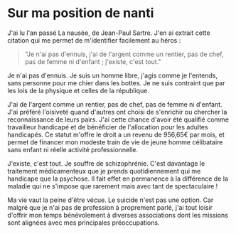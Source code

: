 # Sur ma position de nanti

J'ai lu l'an passé La nausée, de Jean-Paul Sartre. J'en ai extrait cette citation qui me permet de m'identifier facilement au héros :

> "Je n'ai pas d'ennuis, j'ai de l'argent comme un rentier, pas de chef, pas de femme ni d'enfant ; j'existe, c'est tout."

Je  n'ai pas d'ennuis. Je suis un homme libre, j'agis comme je l'entends,  sans personne pour me chier dans les bottes. Je ne suis contraint que  par les lois de la physique et celles de la république.

J'ai  de l'argent comme un rentier, pas de chef, pas de femme ni d'enfant.  J'ai préféré l'oisiveté quand d'autres ont choisi de s'enrichir ou  chercher la reconnaissance de leurs pairs. J'ai cette chance d'avoir été  qualifié comme travailleur handicapé et de bénéficier de l'allocation  pour les adultes handicapés. Ce statut m'offre le droit a un revenu de  956,65€ par mois, et permet de financer mon modeste train de vie de  jeune homme célibataire sans enfant ni réelle activité professionnelle.

J'existe,  c'est tout. Je souffre de schizophrénie. C'est davantage le traitement  médicamenteux que je prends quotidiennement qui me handicape que la  psychose. Il fait effet en permanence à la différence de la maladie qui  ne s'impose que rarement mais avec tant de spectaculaire !

Ma  vie vaut la peine d'être vécue. Le suicide n'est pas une option. Car  malgré que je n'ai pas de profession à proprement parlé, j'ai tout  loisir d'offrir mon temps bénévolement à diverses associations dont les  missions sont alignées avec mes principales préoccupations.
